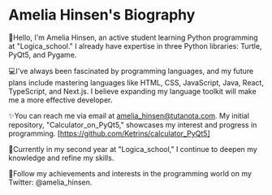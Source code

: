 # Amelia Hinsen's Biography

👋Hello, I'm Amelia Hinsen, an active student learning Python programming at "Logica_school." 
I already have expertise in three Python libraries: Turtle, PyQt5, and Pygame.

💻I've always been fascinated by programming languages, and my future plans include mastering languages like HTML, CSS, JavaScript, Java, React, TypeScript, and Next.js. 
I believe expanding my language toolkit will make me a more effective developer.

✨You can reach me via email at amelia_hinsen@tutanota.com. 
My initial repository, "Calculator_on_PyQt5," showcases my interest and progress in programming. [https://github.com/Ketrins/calculator_PyQt5]

🏫Currently in my second year at "Logica_school," I continue to deepen my knowledge and refine my skills.

📁Follow my achievements and interests in the programming world on my Twitter: @amelia_hinsen.
